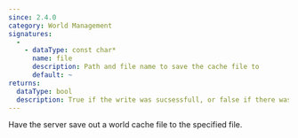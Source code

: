 ```yaml
---
since: 2.4.0
category: World Management
signatures:
  -
    - dataType: const char*
      name: file
      description: Path and file name to save the cache file to
      default: ~
returns:
  dataType: bool
  description: True if the write was sucsessfull, or false if there was an error
---
```


Have the server save out a world cache file to the specified file.
